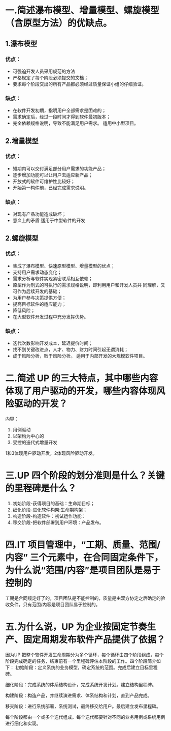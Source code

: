 # 一.简述瀑布模型、增量模型、螺旋模型（含原型方法）的优缺点。
## 1.瀑布模型
### 优点：
 * 可强迫开发人员采用规范的方法
 * 严格规定了每个阶段必须提交的文档； 
 * 要求每个阶段交出的所有产品都必须经过质量保证小组的仔细验证。 
### 缺点：
* 在软件开发初期，指明用户全部需求是困难的； 
* 需求确定后，经过一段时间才得到软件最初版本； 
* 完全依赖规格说明，导致不能满足用户需求。 适用中小型项目。

## 2.增量模型
### 优点：
* 短期内可以交付满足部分用户需求的功能产品； 
* 逐步增加功能可以让用户去适应新产品； 
* 开放式的软件可维护性比较好； 
* 开始第一构件前，已经完成需求说明。 
### 缺点：
* 对现有产品功能造成破坏； 
* 意义上的矛盾 适用于中型软件的开发

## 2.螺旋模型
### 优点：
* 集成了瀑布模型、快速原型模型、增量模型的优点； 
* 支持用户需求动态变化； 
* 需求分析与软件实现紧密联系相互依赖； 
* 原型作为刑式的可执行的需求规格说明，即利用用户和开发人员共 同理解，又可作为后续开发的基础； 
* 为用户参与决策提供方便； 
* 提高目标软件的适应能力； 
* 降低风险； 
* 在大型软件开发过程中充分发挥优势。 
### 缺点：
* 迭代次数影响开发成本，延迟提价时间； 
* 找不到关键改进点，人才、物力、财力时间引起无谓消耗； 
* 成于风险分析，败于风险分析。 适用于内部开发的大规模软件项目。

# 二.简述 UP 的三大特点，其中哪些内容体现了用户驱动的开发，哪些内容体现风险驱动的开发？ 
内容：
 1. 用例驱动
 2. 以架构为中心的
 3. 受控的迭代式增量开发
 
1和3体现用户驱动开发，2体现风险驱动开发。

# 三.UP 四个阶段的划分准则是什么？关键的里程碑是什么？ 

1. 初始阶段-获得项目的基础：生命期目标；
2. 细化阶段-进化软件构架:生命期构架；
3. 构造阶段-构造软件：初试运作功能：
4. 移交阶段-把软件部署到用户环境：产品发布。

# 四.IT 项目管理中，“工期、质量、范围/内容” 三个元素中，在合同固定条件下，为什么说“范围/内容”是项目团队是易于控制的 
工期是合同规定好了的，项目团队是不能控制的，质量是由双方协定之后确定的验收条件，只有范围/内容是项目团队易于控制的。

# 五.为什么说，UP 为企业按固定节奏生产、固定周期发布软件产品提供了依据？ 
因为UP 把整个软件开发生命周期分为多个循环，每个循环由四个阶段组成，每个阶段完成确定的任务，结束前有一个里程碑评估本阶段的工作。四个阶段简介如下： 
初始阶段：定义系统的业务模型，确定系统的范围。完成后建立目标里程碑。 

细化阶段：完成系统的体系结构设计，完成系统开发计划。建立结构里程碑。 

构建阶段：构造产品，并继续演进需求、体系结构和计划，直到产品完成。 

移交阶段：进行系统部署，系统测试，最终移交给用户。最后建立发布里程碑。 

每个阶段都由一个或多个迭代组成。每个迭代都要针对不同的业务用例或系统用例进行细化和实现。
